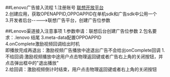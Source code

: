 ##Lenovo广告接入流程
	1.注册账号 [联想开放平台](http://open.lenovo.com/developer/lenovoReg.jspx)  
	2.创建应用，获取OPENAPPID,OPPOAPPID在单机sdk和广告sdk中公用一个  
	3.开发者后台----->联想广告平台，创建广告位参数








##Lenovo渠道接入注意事项
	1.参数申请：联想后台创建广告位参数
	2.包名要求：.lenovo 结尾
	3.meta-data配置OPPOAPPID
		    <meta-data
            	android:name="lenovo.open.appid"
            	android:value="1603040292217.app.ln" />  
	4.onComplete激励视频回调给出时机   
	即播放完成再退出：激励视频广告播放中途退出广告不会给出onComplete回调
	1.不给回调:激励视频播放中途用户点击物理返回键或者广告右上角的关闭按钮，并点击弹出框中的"退出播放"  
	2.给回调：激励视频倒计时结束，用户点击物理返回键或者右上角的关闭按钮  
		
	